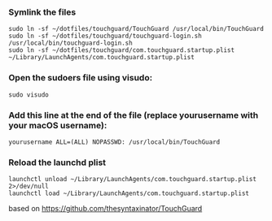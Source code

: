 ### Symlink the files

    sudo ln -sf ~/dotfiles/touchguard/TouchGuard /usr/local/bin/TouchGuard
    sudo ln -sf ~/dotfiles/touchguard/touchguard-login.sh /usr/local/bin/touchguard-login.sh
    sudo ln -sf ~/dotfiles/touchguard/com.touchguard.startup.plist ~/Library/LaunchAgents/com.touchguard.startup.plist

### Open the sudoers file using visudo:

    sudo visudo

### Add this line at the end of the file (replace yourusername with your macOS username):

    yourusername ALL=(ALL) NOPASSWD: /usr/local/bin/TouchGuard

### Reload the launchd plist

    launchctl unload ~/Library/LaunchAgents/com.touchguard.startup.plist 2>/dev/null
    launchctl load ~/Library/LaunchAgents/com.touchguard.startup.plist

based on https://github.com/thesyntaxinator/TouchGuard

